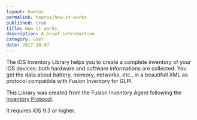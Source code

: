 ```yaml
---
layout: howtos
permalink: howtos/how-it-works
published: true
title: How it works
description: A brief introduction
category: user
date: 2017-10-07
---
```

The iOS Inventory Library helps you to create a complete inventory of your iOS devices: both hardware and software informations are collected. You get the data about battery, memory, networks, etc., in a beautifull XML as protocol compatible with Fusion Inventory for GLPI.

This Library was created from the Fusion Inventory Agent following the [Inventory Protocol](http://fusioninventory.org/documentation/dev/spec/protocol/inventory.html "Click here to learn more").

It requires iOS 9.3 or higher.